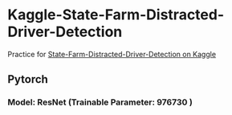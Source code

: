 # Kaggle-State-Farm-Distracted-Driver-Detection

Practice for [State-Farm-Distracted-Driver-Detection on Kaggle](https://www.kaggle.com/c/state-farm-distracted-driver-detection)


## Pytorch 
### Model: ResNet (Trainable Parameter: 976730 )

